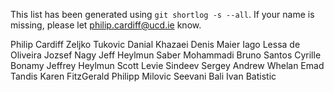 This list has been generated using `git shortlog -s --all`.
If your name is missing, please let philip.cardiff@ucd.ie know.

Philip Cardiff
Zeljko Tukovic
Danial Khazaei
Denis Maier
Iago Lessa de Oliveira
Jozsef Nagy
Jeff Heylmun
Saber Mohammadi
Bruno Santos
Cyrille Bonamy
Jeffrey Heylmun
Scott Levie
Sindeev Sergey
Andrew Whelan
Emad Tandis
Karen FitzGerald
Philipp Milovic
Seevani Bali
Ivan Batistic